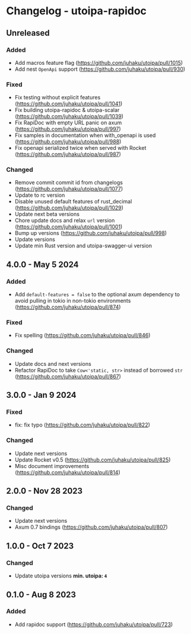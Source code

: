 # Changelog - utoipa-rapidoc

## Unreleased

### Added

* Add macros feature flag (https://github.com/juhaku/utoipa/pull/1015)
* Add nest `OpenApi` support (https://github.com/juhaku/utoipa/pull/930)

### Fixed

* Fix testing without explicit features (https://github.com/juhaku/utoipa/pull/1041)
* Fix building utoipa-rapidoc & utoipa-scalar (https://github.com/juhaku/utoipa/pull/1039)
* Fix RapiDoc with empty URL panic on axum (https://github.com/juhaku/utoipa/pull/997)
* Fix samples in documentation when with_openapi is used (https://github.com/juhaku/utoipa/pull/988)
* Fix openapi serialized twice when served with Rocket (https://github.com/juhaku/utoipa/pull/987)

### Changed

* Remove commit commit id from changelogs (https://github.com/juhaku/utoipa/pull/1077)
* Update to rc version
* Disable unused default features of rust_decimal (https://github.com/juhaku/utoipa/pull/1029)
* Update next beta versions
* Chore update docs and relax `url` version (https://github.com/juhaku/utoipa/pull/1001)
* Bump up versions (https://github.com/juhaku/utoipa/pull/998)
* Update versions
* Update min Rust version and utoipa-swagger-ui version

## 4.0.0 - May 5 2024

### Added

* Add `default-features = false` to the optional axum dependency to avoid pulling in tokio in non-tokio environments (https://github.com/juhaku/utoipa/pull/874)

### Fixed

* Fix spelling (https://github.com/juhaku/utoipa/pull/846)

### Changed

* Update docs and next versions
* Refactor RapiDoc to take `Cow<'static, str>` instead of borrowed `str` (https://github.com/juhaku/utoipa/pull/867)

## 3.0.0 - Jan 9 2024

### Fixed

* fix: fix typo (https://github.com/juhaku/utoipa/pull/822)

### Changed

* Update next versions
* Update Rocket v0.5 (https://github.com/juhaku/utoipa/pull/825)
* Misc document improvements (https://github.com/juhaku/utoipa/pull/814)

## 2.0.0 - Nov 28 2023

### Changed

* Update next versions
* Axum 0.7 bindings (https://github.com/juhaku/utoipa/pull/807)

## 1.0.0 - Oct 7 2023

### Changed

* Update utoipa versions **min. utoipa: `4`**

## 0.1.0 - Aug 8 2023

### Added

* Add rapidoc support (https://github.com/juhaku/utoipa/pull/723)

